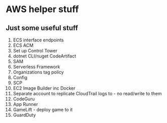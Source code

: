 # AWS helper stuff

## Just some useful stuff
1. ECS interface endpoints
2. ECS ACM
3. Set up Control Tower
4. dotnet CLI/nuget CodeArtifact
5. SAM
6. Serverless Framework
7. Organizations tag policy
8. Config
9. SCP
10. EC2 Image Builder inc Docker
11. Separate account to replicate CloudTrail logs to - no read/write to them
12. CodeGuru
13. App Runner
14. GameLift - deploy game to it
15. GuardDuty
